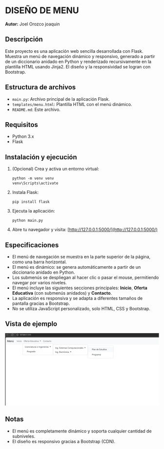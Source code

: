 # DISEÑO DE MENU 

**Autor:** Joel Orozco joaquin

## Descripción
Este proyecto es una aplicación web sencilla desarrollada con Flask. Muestra un menú de navegación dinámico y responsivo, generado a partir de un diccionario anidado en Python y renderizado recursivamente en la plantilla HTML usando Jinja2. El diseño y la responsividad se logran con Bootstrap.

## Estructura de archivos
- `main.py`: Archivo principal de la aplicación Flask.
- `templates/menu.html`: Plantilla HTML con el menú dinámico.
- `README.md`: Este archivo.

## Requisitos
- Python 3.x
- Flask

## Instalación y ejecución
1. (Opcional) Crea y activa un entorno virtual:
   ```
   python -m venv venv
   venv\Scripts\activate  
   ```
2. Instala Flask:
   ```
   pip install flask
   ```
3. Ejecuta la aplicación:
   ```
   python main.py
   ```
4. Abre tu navegador y visita: [http://127.0.0.1:5000/](http://127.0.0.1:5000/)

## Especificaciones
- El menú de navegación se muestra en la parte superior de la página, como una barra horizontal.
- El menú es dinámico: se genera automáticamente a partir de un diccionario anidado en Python.
- Los submenús se despliegan al hacer clic o pasar el mouse, permitiendo navegar por varios niveles.
- El menú incluye las siguientes secciones principales: **Inicio**, **Oferta Educativa** (con submenús anidados) y **Contacto**.
- La aplicación es responsiva y se adapta a diferentes tamaños de pantalla gracias a Bootstrap.
- No se utiliza JavaScript personalizado, solo HTML, CSS y Bootstrap.

## Vista de ejemplo

![Ejemplo de menú desplegable](menus.png)

## Notas
- El menú es completamente dinámico y soporta cualquier cantidad de subniveles.
- El diseño es responsivo gracias a Bootstrap (CDN).
